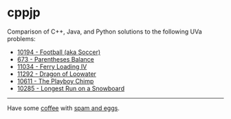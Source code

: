 # cppjp
Comparison of C++, Java, and Python solutions to the following UVa problems:

- [10194 - Football (aka Soccer)](https://uva.onlinejudge.org/index.php?option=com_onlinejudge&Itemid=8&category=125&page=show_problem&problem=1135)
- [673 - Parentheses Balance](https://uva.onlinejudge.org/index.php?option=com_onlinejudge&Itemid=8&category=127&page=show_problem&problem=614)
- [11034 - Ferry Loading IV](https://uva.onlinejudge.org/index.php?option=com_onlinejudge&Itemid=8&category=128&page=show_problem&problem=1975)
- [11292 - Dragon of Loowater](https://uva.onlinejudge.org/index.php?option=com_onlinejudge&Itemid=8&category=140&page=show_problem&problem=2267)
- [10611 - The Playboy Chimp](https://uva.onlinejudge.org/index.php?option=com_onlinejudge&Itemid=8&category=139&page=show_problem&problem=1552)
- [10285 - Longest Run on a Snowboard](https://uva.onlinejudge.org/index.php?option=com_onlinejudge&Itemid=8&category=138&page=show_problem&problem=1226)

-----
Have some [coffee](http://docs.oracle.com/javase/tutorial/) with [spam and eggs](https://docs.python.org/3.4/).

